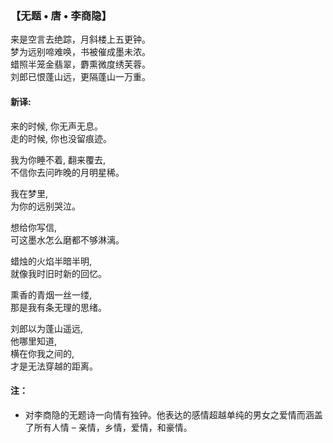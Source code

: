 ### 【无题 • 唐 • 李商隐】

来是空言去绝踪，月斜楼上五更钟。  
梦为远别啼难唤，书被催成墨未浓。  
蜡照半笼金翡翠，麝熏微度绣芙蓉。  
刘郎已恨蓬山远，更隔蓬山一万重。

#### 新译:
来的时候, 你无声无息。  
走的时候, 你也没留痕迹。

我为你睡不着, 翻来覆去,   
不信你去问昨晚的月明星稀。

我在梦里,   
为你的远别哭泣。

想给你写信,   
可这墨水怎么磨都不够淋漓。

蜡烛的火焰半暗半明,   
就像我时旧时新的回忆。

熏香的青烟一丝一缕,   
那是我有条无理的思绪。

刘郎以为蓬山遥远,   
他哪里知道,   
横在你我之间的,   
才是无法穿越的距离。

#### 注：
- 对李商隐的无题诗一向情有独钟。他表达的感情超越单纯的男女之爱情而涵盖了所有人情 – 亲情，乡情，爱情，和豪情。
